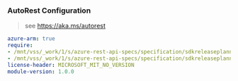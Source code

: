 ### AutoRest Configuration

> see https://aka.ms/autorest

``` yaml
azure-arm: true
require:
- /mnt/vss/_work/1/s/azure-rest-api-specs/specification/sdkreleaseplannertest/resource-manager/readme.md
- /mnt/vss/_work/1/s/azure-rest-api-specs/specification/sdkreleaseplannertest/resource-manager/readme.go.md
license-header: MICROSOFT_MIT_NO_VERSION
module-version: 1.0.0

```